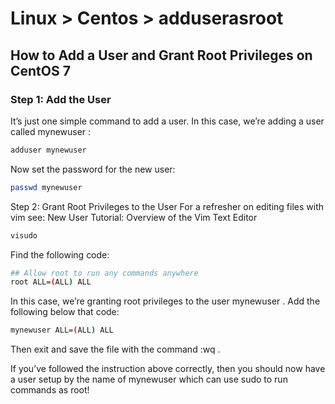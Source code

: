 # Linux > Centos > adduserasroot

## How to Add a User and Grant Root Privileges on CentOS 7

### Step 1: Add the User
It’s just one simple command to add a user. In this case, we’re adding a user called mynewuser :
```bash
adduser mynewuser
```
Now set the password for the new user:
```bash
passwd mynewuser
```
Step 2: Grant Root Privileges to the User
For a refresher on editing files with vim see: New User Tutorial: Overview of the Vim Text Editor
```bash
visudo
```
Find the following code:
```bash
## Allow root to run any commands anywhere
root ALL=(ALL) ALL
```
In this case, we’re granting root privileges to the user mynewuser . Add the following below that code:
```bash
mynewuser ALL=(ALL) ALL
```
Then exit and save the file with the command :wq .

If you’ve followed the instruction above correctly, then you should now have a user setup by the name of mynewuser which can use sudo to run commands as root!